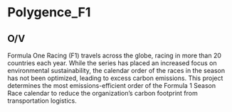 # Polygence_F1

## O/V
Formula One Racing (F1) travels across the globe, racing in more than 20 countries each year. While the series has placed an increased focus on environmental sustainability, the calendar order of the races in the season has not been optimized, leading to excess carbon emissions. This project determines the most emissions-efficient order of the Formula 1 Season Race calendar to reduce the organization’s carbon footprint from transportation logistics.
